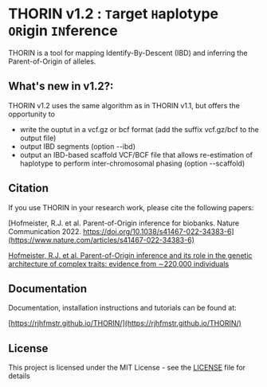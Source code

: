 # THORIN v1.2 : ```T```arget ```H```aplotype ```OR```igin ```IN```ference

THORIN is a tool for mapping Identify-By-Descent (IBD) and inferring the Parent-of-Origin of alleles.




## What's new in v1.2?:
THORIN v1.2 uses the same algorithm as in THORIN v1.1, but offers the opportunity to
* write the ouptut in a vcf.gz or bcf format (add the suffix vcf.gz/bcf to the output file)
* output IBD segments (option --ibd)
* output an IBD-based scaffold VCF/BCF file that allows re-estimation of haplotype to perform inter-chromosomal phasing (option --scaffold)




## Citation

If you use THORIN in your research work, please cite the following papers:

[Hofmeister, R.J. et al. Parent-of-Origin inference for biobanks. Nature Communication 2022. https://doi.org/10.1038/s41467-022-34383-6](https://www.nature.com/articles/s41467-022-34383-6)

[Hofmeister, R.J. et al. Parent-of-Origin inference and its role in the genetic architecture of complex traits: evidence from ∼220,000 individuals](https://www.medrxiv.org/content/10.1101/2024.12.03.24318392v1)



## Documentation

Documentation, installation instructions and tutorials can be found at:

[https://rjhfmstr.github.io/THORIN/](https://rjhfmstr.github.io/THORIN/)
## License

This project is licensed under the MIT License - see the [LICENSE](LICENSE) file for details





